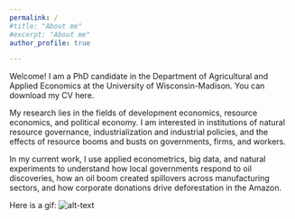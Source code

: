 ```yaml
---
permalink: /
#title: "About me"
#excerpt: "About me"
author_profile: true

---
```


Welcome! I am a PhD candidate in the Department of Agricultural and Applied Economics at the University of Wisconsin-Madison. You can download my CV here.

My research lies in the fields of development economics, resource economics, and political economy. I am interested in institutions of natural resource governance, industrialization and industrial policies, and the effects of resource booms and busts on governments, firms, and workers. 

In my current work, I use applied econometrics, big data, and natural experiments to understand how local governments respond to oil discoveries, how an oil boom created spillovers across manufacturing sectors, and how corporate donations drive deforestation in the Amazon.


Here is a gif: ![alt-text](files/)
